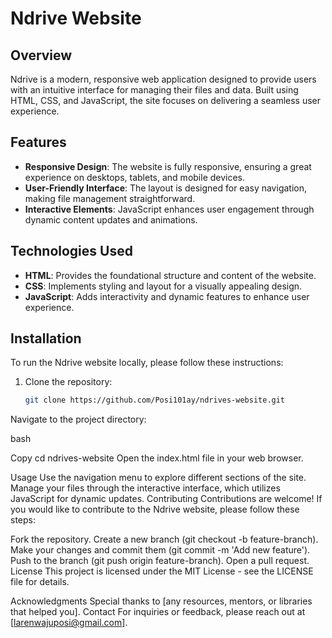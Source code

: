 # Ndrive Website

## Overview

Ndrive is a modern, responsive web application designed to provide users with an intuitive interface for managing their files and data. Built using HTML, CSS, and JavaScript, the site focuses on delivering a seamless user experience.

## Features

- **Responsive Design**: The website is fully responsive, ensuring a great experience on desktops, tablets, and mobile devices.
- **User-Friendly Interface**: The layout is designed for easy navigation, making file management straightforward.
- **Interactive Elements**: JavaScript enhances user engagement through dynamic content updates and animations.

## Technologies Used

- **HTML**: Provides the foundational structure and content of the website.
- **CSS**: Implements styling and layout for a visually appealing design.
- **JavaScript**: Adds interactivity and dynamic features to enhance user experience.

## Installation

To run the Ndrive website locally, please follow these instructions:

1. Clone the repository:

   ```bash
   git clone https://github.com/Posi101ay/ndrives-website.git
Navigate to the project directory:

bash

Copy
cd ndrives-website
Open the index.html file in your web browser.

Usage
Use the navigation menu to explore different sections of the site.
Manage your files through the interactive interface, which utilizes JavaScript for dynamic updates.
Contributing
Contributions are welcome! If you would like to contribute to the Ndrive website, please follow these steps:

Fork the repository.
Create a new branch (git checkout -b feature-branch).
Make your changes and commit them (git commit -m 'Add new feature').
Push to the branch (git push origin feature-branch).
Open a pull request.
License
This project is licensed under the MIT License - see the LICENSE file for details.

Acknowledgments
Special thanks to [any resources, mentors, or libraries that helped you].
Contact
For inquiries or feedback, please reach out at [larenwajuposi@gmail.com].



